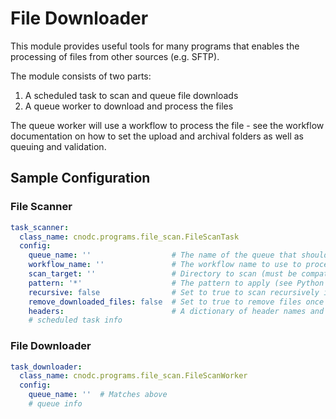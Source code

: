 # File Downloader

This module provides useful tools for many programs that enables 
the processing of files from other sources (e.g. SFTP).

The module consists of two parts: 

1. A scheduled task to scan and queue file downloads
2. A queue worker to download and process the files

The queue worker will use a workflow to process the file - see the workflow
documentation on how to set the upload and archival folders as well as 
queuing and validation.

## Sample Configuration

### File Scanner

```yaml
task_scanner:
  class_name: cnodc.programs.file_scan.FileScanTask
  config:
    queue_name: ''                  # The name of the queue that should process these files
    workflow_name: ''               # The workflow name to use to process the files
    scan_target: ''                 # Directory to scan (must be compatible with the storage system)
    pattern: '*'                    # The pattern to apply (see Python fnmatch for details)
    recursive: false                # Set to true to scan recursively in all sub-directories
    remove_downloaded_files: false  # Set to true to remove files once they have been downloaded
    headers:                        # A dictionary of header names and values that will be passed to the workflow
    # scheduled task info
```

### File Downloader
```yaml
task_downloader:
  class_name: cnodc.programs.file_scan.FileScanWorker
  config:
    queue_name: ''  # Matches above
    # queue info
```
